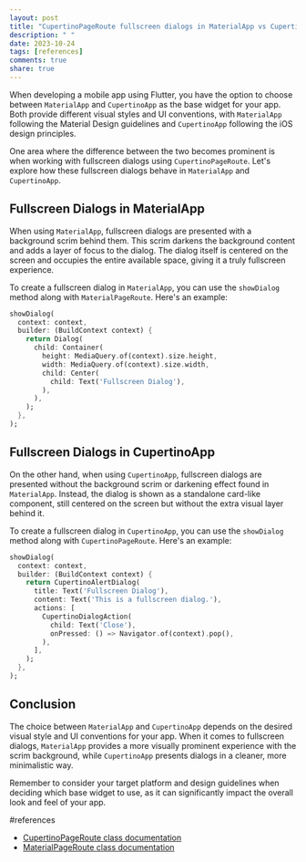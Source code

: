 ```yaml
---
layout: post
title: "CupertinoPageRoute fullscreen dialogs in MaterialApp vs CupertinoApp"
description: " "
date: 2023-10-24
tags: [references]
comments: true
share: true
---
```


When developing a mobile app using Flutter, you have the option to choose between `MaterialApp` and `CupertinoApp` as the base widget for your app. Both provide different visual styles and UI conventions, with `MaterialApp` following the Material Design guidelines and `CupertinoApp` following the iOS design principles.

One area where the difference between the two becomes prominent is when working with fullscreen dialogs using `CupertinoPageRoute`. Let's explore how these fullscreen dialogs behave in `MaterialApp` and `CupertinoApp`.

## Fullscreen Dialogs in MaterialApp

When using `MaterialApp`, fullscreen dialogs are presented with a background scrim behind them. This scrim darkens the background content and adds a layer of focus to the dialog. The dialog itself is centered on the screen and occupies the entire available space, giving it a truly fullscreen experience.

To create a fullscreen dialog in `MaterialApp`, you can use the `showDialog` method along with `MaterialPageRoute`. Here's an example:

```dart
showDialog(
  context: context,
  builder: (BuildContext context) {
    return Dialog(
      child: Container(
        height: MediaQuery.of(context).size.height,
        width: MediaQuery.of(context).size.width,
        child: Center(
          child: Text('Fullscreen Dialog'),
        ),
      ),
    );
  },
);
```

## Fullscreen Dialogs in CupertinoApp

On the other hand, when using `CupertinoApp`, fullscreen dialogs are presented without the background scrim or darkening effect found in `MaterialApp`. Instead, the dialog is shown as a standalone card-like component, still centered on the screen but without the extra visual layer behind it.

To create a fullscreen dialog in `CupertinoApp`, you can use the `showDialog` method along with `CupertinoPageRoute`. Here's an example:

```dart
showDialog(
  context: context,
  builder: (BuildContext context) {
    return CupertinoAlertDialog(
      title: Text('Fullscreen Dialog'),
      content: Text('This is a fullscreen dialog.'),
      actions: [
        CupertinoDialogAction(
          child: Text('Close'),
          onPressed: () => Navigator.of(context).pop(),
        ),
      ],
    );
  },
);
```

## Conclusion

The choice between `MaterialApp` and `CupertinoApp` depends on the desired visual style and UI conventions for your app. When it comes to fullscreen dialogs, `MaterialApp` provides a more visually prominent experience with the scrim background, while `CupertinoApp` presents dialogs in a cleaner, more minimalistic way.

Remember to consider your target platform and design guidelines when deciding which base widget to use, as it can significantly impact the overall look and feel of your app.

#references
- [CupertinoPageRoute class documentation](https://api.flutter.dev/flutter/cupertino/CupertinoPageRoute-class.html)
- [MaterialPageRoute class documentation](https://api.flutter.dev/flutter/material/MaterialPageRoute-class.html)